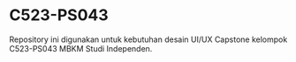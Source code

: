 # C523-PS043
Repository ini digunakan untuk kebutuhan desain UI/UX Capstone kelompok C523-PS043 MBKM Studi Independen.
